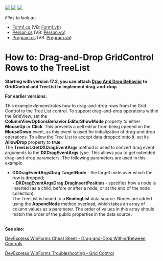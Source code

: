 <!-- default badges list -->
![](https://img.shields.io/endpoint?url=https://codecentral.devexpress.com/api/v1/VersionRange/128637525/17.2.3%2B)
[![](https://img.shields.io/badge/Open_in_DevExpress_Support_Center-FF7200?style=flat-square&logo=DevExpress&logoColor=white)](https://supportcenter.devexpress.com/ticket/details/T202760)
[![](https://img.shields.io/badge/📖_How_to_use_DevExpress_Examples-e9f6fc?style=flat-square)](https://docs.devexpress.com/GeneralInformation/403183)
<!-- default badges end -->
<!-- default file list -->
*Files to look at*:

* [Form1.cs](./CS/DragAndDropRows/Form1.cs) (VB: [Form1.vb](./VB/DragAndDropRows/Form1.vb))
* [Person.cs](./CS/DragAndDropRows/Person.cs) (VB: [Person.vb](./VB/DragAndDropRows/Person.vb))
* [Program.cs](./CS/DragAndDropRows/Program.cs) (VB: [Program.vb](./VB/DragAndDropRows/Program.vb))
<!-- default file list end -->
# How to: Drag-and-Drop GridControl Rows to the TreeList

<strong>Starting with version 17.2, you can attach <a href="https://documentation.devexpress.com/WindowsForms/118656/Common-Features/Behaviors/Drag-And-Drop-Behavior">Drag And Drop Behavior</a> to GridControl and TreeList to implement drag-and-drop</strong>



<strong>For earlier versions:</strong>

<p>This example demonstrates how to drag-and-drop rows from the Grid Control to the Tree List control. To support drag-and-drop operations within the GridView, set the <strong>ColumnViewOptionsBehavior.EditorShowMode</strong> property to either <strong>MouseUp</strong> or <strong>Click</strong>. This prevents a cell editor from being opened on the <strong>MouseDown</strong> event, as this event is used for initialization of drag-and drop operations. To allow the Tree List to accept data dropped onto it, set its <strong>AllowDrop</strong> property to <strong>true</strong>. <br>The <strong>TreeList.GetDXDragEventArgs</strong> method is used to convert drag event arguments to the <strong>DXDragEventArgs</strong> type. This allows you to get extended drag-and-drop parameters. The following parameters are used in this example

* <strong>DXDragEventArgsDrag.TargetNode</strong> - the target node over which the row is dropped;<br>- <strong>DXDragEventArgsDrag.DragInsertPosition</strong> - specifies how a node is inserted (as a child, before or after a node, or at the end of the node collection).<br>The TreeList is bound to a <strong>BindingList</strong> data source. Nodes are added using the <strong>AppendNode</strong> method overload, which takes an array of column values as a parameter. The order of values in this array should match the order of the public properties in the data source.<br><br></p>


<b>See also:</b>

[DevExpress WinForms Cheat Sheet - Drag-and-Drop Within/Between Controls](https://go.devexpress.com/CheatSheets_WinForms_Examples_T949086.aspx)

[DevExpress WinForms Troubleshooting - Grid Control](https://go.devexpress.com/CheatSheets_WinForms_Examples_T934742.aspx)

<br/>



